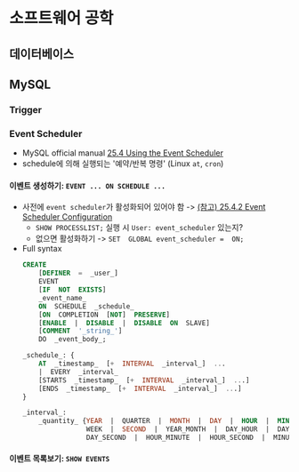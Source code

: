 ﻿# 소프트웨어 공학
## 데이터베이스
## MySQL
### Trigger
### Event Scheduler
- MySQL official manual [25.4 Using the Event Scheduler](https://dev.mysql.com/doc/refman/8.0/en/event-scheduler.html)
- schedule에 의해 실행되는 '예약/반복 명령' (Linux `at`, `cron`)
#### 이벤트 생성하기: `EVENT ... ON SCHEDULE ...`
- 사전에 `event scheduler`가 활성화되어 있어야 함 -> [(참고) 25.4.2 Event Scheduler Configuration](https://dev.mysql.com/doc/refman/8.0/en/events-configuration.html)
	- `SHOW PROCESSLIST;` 실행 시 `User: event_scheduler` 있는지?
	- 없으면 활성화하기 -> `SET  GLOBAL event_scheduler =  ON;`
- Full syntax
	```SQL
	CREATE  
		[DEFINER  =  _user_]  
		EVENT  
		[IF  NOT  EXISTS]  
		_event_name_  
		ON  SCHEDULE  _schedule_  
		[ON  COMPLETION  [NOT]  PRESERVE]  
		[ENABLE  |  DISABLE  |  DISABLE  ON  SLAVE]  
		[COMMENT  '_string_']  
		DO  _event_body_;  

	_schedule_: { 
		AT  _timestamp_  [+  INTERVAL  _interval_]  ...  
		|  EVERY  _interval_  
		[STARTS  _timestamp_  [+  INTERVAL  _interval_]  ...]  
		[ENDS  _timestamp_  [+  INTERVAL  _interval_]  ...] 
	} 

	_interval_: 
		_quantity_ {YEAR  |  QUARTER  |  MONTH  |  DAY  |  HOUR  |  MINUTE  |  
					WEEK  |  SECOND  |  YEAR_MONTH  |  DAY_HOUR  |  DAY_MINUTE  |  
					DAY_SECOND  |  HOUR_MINUTE  |  HOUR_SECOND  |  MINUTE_SECOND}
	```
#### 이벤트 목록보기: `SHOW EVENTS`

